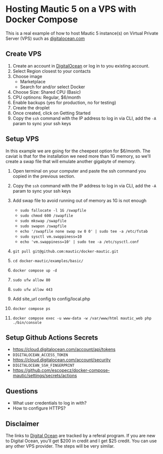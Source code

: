 # Hosting Mautic 5 on a VPS with Docker Compose

This is a real example of how to host Mautic 5 instance(s) on Virtual Private Server (VPS) such as [digitalocean.com](https://m.do.co/c/d0ce234a41be)

## Create VPS

1. Create an account in [DigitalOcean](https://m.do.co/c/d0ce234a41be) or log in to you existing account.
1. Select Region closest to your contacts
2. Choose image
    - Marketplace
    - Search for and/or select Docker
3. Choose Size: Shared CPU (Basic)
4. CPU optinons: Regular, $6/month
5. Enable backups (yes for production, no for testing)
6. Create the droplet
7. Once created, click on Getting Started
8. Copy the `ssh` command with the IP address to log in via CLI, add the `-A` param to sync your ssh keys

## Setup VPS

In this example we are going for the cheepest option for $6/month. The caviat is that for the installation we need more than 1G memory, so we'll create a swap file that will emulate another gigabyte of memory.

1. Open terminal on your computer and paste the ssh command you copied in the previous section.
2. Copy the `ssh` command with the IP address to log in via CLI, add the `-A` param to sync your ssh keys
10. Add swap file to avoid running out of memory as 1G is not enough
    - `sudo fallocate -l 1G /swapfile`
    - `sudo chmod 600 /swapfile`
    - `sudo mkswap /swapfile`
    - `sudo swapon /swapfile`
    - `echo '/swapfile none swap sw 0 0' | sudo tee -a /etc/fstab`
    - `sudo sysctl vm.swappiness=10`
    - `echo 'vm.swappiness=10' | sudo tee -a /etc/sysctl.conf`
11. `git pull git@github.com:mautic/docker-mautic.git`
12. `cd docker-mautic/examples/basic/`
13. `docker compose up -d`
16. `sudo ufw allow 80`
17. `sudo ufw allow 443`
18. Add site_url config to config/local.php


14. `docker compose ps`
15. `docker compose exec -u www-data -w /var/www/html mautic_web php ./bin/console`

## Setup Github Actions Secrets
- https://cloud.digitalocean.com/account/api/tokens
- `DIGITALOCEAN_ACCESS_TOKEN`
- https://cloud.digitalocean.com/account/security
- `DIGITALOCEAN_SSH_FINGERPRINT`
- https://github.com/escopecz/docker-compose-mautic/settings/secrets/actions


## Questions
- What user credentials to log in with?
- How to configure HTTPS?

## Disclaimer

The links to [Digital Ocean](https://m.do.co/c/d0ce234a41be) are tracked by a referal program. If you are new to Digital Ocean, you'll get $200 in credit and I get $25 credit. You can use any other VPS provider. The steps will be very similar.